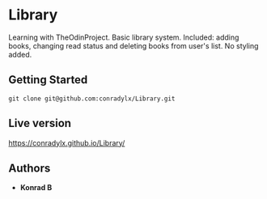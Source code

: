 # Library

Learning with TheOdinProject. Basic library system. Included: adding books, changing read status and deleting books from user's list. No styling added.

## Getting Started

`git clone git@github.com:conradylx/Library.git
`

## Live version

https://conradylx.github.io/Library/

## Authors

* **Konrad B**
